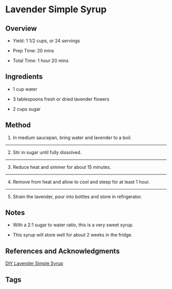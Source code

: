 # Lavender Simple Syrup

## Overview

- Yield: 1 1/2 cups, or 24 servings

- Prep Time: 20 mins

- Total Time: 1 hour 20 mins

## Ingredients

- 1 cup water

- 3 tablespoons fresh or dried lavender flowers

- 2 cups sugar


## Method

1. In medium saucepan, bring water and lavender to a boil.
---
2. Stir in sugar until fully dissolved.
---
3. Reduce heat and simmer for about 15 minutes.
---
4. Remove from heat and allow to cool and steep for at least 1 hour.
---
5. Strain the lavender, pour into bottles and store in refrigerator.

## Notes

- With a 2:1 sugar to water ratio, this is a very sweet syrup.

- This syrup will store well for about 2 weeks in the fridge.

## References and Acknowledgments

[DIY Lavender Simple Syrup](https://www.thespruceeats.com/diy-lavender-simple-syrup-760293?utm_source=pinterest&utm_medium=social&utm_campaign=shareurlbuttons)

## Tags


